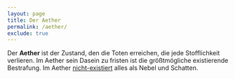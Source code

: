 ```yaml
---
layout: page
title: Der Aether
permalink: /aether/
exclude: true
---
```


Der **Aether** ist der Zustand, den die Toten erreichen, die jede Stofflichkeit verlieren. Im Aether sein Dasein zu fristen ist die größtmögliche existierende Bestrafung. Im Aether [nicht-existiert](/nicht-existenz/) alles als Nebel und Schatten. 
